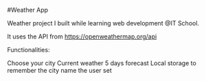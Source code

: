 #Weather App
<p>Weather project I built while learning web development @IT School.</p>

It uses the API from https://openweathermap.org/api

Functionalities:

Choose your city
Current weather
5 days forecast
Local storage to remember the city name the user set
